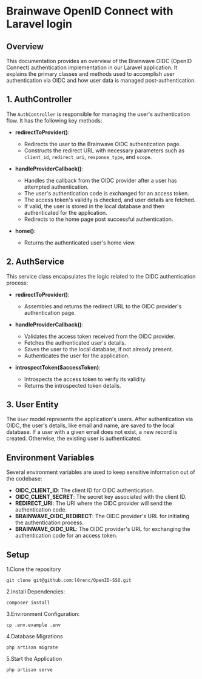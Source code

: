 # Brainwave OpenID Connect with Laravel login

## Overview
This documentation provides an overview of the Brainwave OIDC (OpenID Connect) authentication implementation in our Laravel application. It explains the primary classes and methods used to accomplish user authentication via OIDC and how user data is managed post-authentication.

## 1. AuthController
The `AuthController` is responsible for managing the user's authentication flow. It has the following key methods:

- **redirectToProvider()**:
    - Redirects the user to the Brainwave OIDC authentication page.
    - Constructs the redirect URL with necessary parameters such as `client_id`, `redirect_uri`, `response_type`, and `scope`.

- **handleProviderCallback()**:
    - Handles the callback from the OIDC provider after a user has attempted authentication.
    - The user's authentication code is exchanged for an access token.
    - The access token's validity is checked, and user details are fetched.
    - If valid, the user is stored in the local database and then authenticated for the application.
    - Redirects to the home page post successful authentication.

- **home()**:
    - Returns the authenticated user's home view.

## 2. AuthService
This service class encapsulates the logic related to the OIDC authentication process:

- **redirectToProvider()**:
    - Assembles and returns the redirect URL to the OIDC provider's authentication page.

- **handleProviderCallback()**:
    - Validates the access token received from the OIDC provider.
    - Fetches the authenticated user's details.
    - Saves the user to the local database, if not already present.
    - Authenticates the user for the application.

- **introspectToken($accessToken)**:
    - Introspects the access token to verify its validity.
    - Returns the introspected token details.

## 3. User Entity
The `User` model represents the application's users. After authentication via OIDC, the user's details, like email and name, are saved to the local database. If a user with a given email does not exist, a new record is created. Otherwise, the existing user is authenticated.

## Environment Variables
Several environment variables are used to keep sensitive information out of the codebase:

- **OIDC_CLIENT_ID**: The client ID for OIDC authentication.
- **OIDC_CLIENT_SECRET**: The secret key associated with the client ID.
- **REDIRECT_URI**: The URI where the OIDC provider will send the authentication code.
- **BRAINWAVE_OIDC_REDIRECT**: The OIDC provider's URL for initiating the authentication process.
- **BRAINWAVE_OIDC_URL**: The OIDC provider's URL for exchanging the authentication code for an access token.


## Setup

1.Clone the repository

`git clone git@github.com:l0renc/OpenID-SSO.git`

2.Install Dependencies:

`composer install`

3.Environment Configuration:

`cp .env.example .env`

4.Database Migrations

`php artisan migrate`

5.Start the Application

`php artisan serve`
